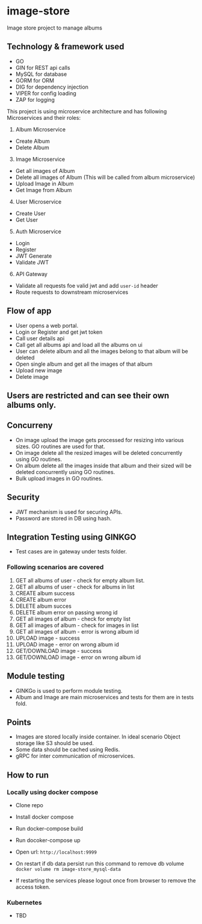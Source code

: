 # image-store
Image store project to manage albums

## Technology & framework used
- GO
- GIN for REST api calls
- MySQL for database
- GORM for ORM
- DIG for dependency injection
- VIPER for config loading
- ZAP for logging

This project is using microservice architecture and has following Microservices and their roles:
1. Album Microservice
  - Create Album
  - Delete Album
3. Image Microservice
  - Get all images of Album
  - Delete all images of Album (This will be called from album microservice)
  - Upload Image in Album
  - Get Image from Album
4. User Microservice
  - Create User
  - Get User
5. Auth Microservice
  - Login
  - Register
  - JWT Generate
  - Validate JWT
6. API Gateway
  - Validate all requests foe valid jwt and add `user-id` header
  - Route requests to downstream microservices

## Flow of app
- User opens a web portal.
- Login or Register and get jwt token
- Call user details api
- Call get all albums api and load all the albums on ui
- User can delete album and all the images belong to that album will be deleted
- Open single album and get all the images of that album
- Upload new image
- Delete image

## Users are restricted and can see their own albums only.

## Concurreny
- On image upload the image gets processed for resizing into various sizes. GO routines are used for that.
- On image delete all the resized images will be deleted concurrently using GO routines.
- On album delete all the images inside that album and their sized will be deleted concurrently using GO routines.
- Bulk upload images in GO routines.

## Security
- JWT mechanism is used for securing APIs.
- Password are stored in DB using hash.

## Integration Testing using GINKGO
- Test cases are in gateway under tests folder.
### Following scenarios are covered
1. GET all albums of user - check for empty album list.
2. GET all albums of user - check for albums in list
3. CREATE album success
4. CREATE album error
5. DELETE album succes
6. DELETE album error on passing wrong id
7. GET all images of album - check for empty list
8. GET all images of album - check for images in list
9. GET all images of album - error is wrong album id
10. UPLOAD image - success
11. UPLOAD image - error on wrong album id
12. GET/DOWNLOAD image - success
13. GET/DOWNLOAD image - error on wrong album id

## Module testing
- GINKGo is used to perform module testing.
- Album and Image are main microservices and tests for them are in tests fold.

## Points
- Images are stored locally inside container. In ideal scenario Object storage like S3 should be used.
- Some data should be cached using Redis.
- gRPC for inter communication of microservices.

## How to run
### Locally using docker compose
- Clone repo
- Install docker compose
- Run docker-compose build
- Run docoker-compose up
- Open url: `http://localhost:9999`

- On restart if db data persist run this command to remove db volume `docker volume rm image-store_mysql-data`

- If restarting the services please logout once from browser to remove the access token.

### Kubernetes
- TBD



